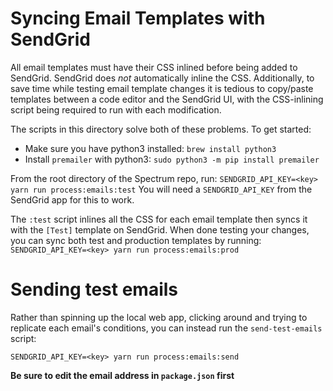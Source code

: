# Syncing Email Templates with SendGrid

All email templates must have their CSS inlined before being added to SendGrid. SendGrid does *not* automatically inline the CSS. Additionally, to save time while testing email template changes it is tedious to copy/paste templates between a code editor and the SendGrid UI, with the CSS-inlining script being required to run with each modification.

The scripts in this directory solve both of these problems. To get started:

- Make sure you have python3 installed: `brew install python3`
- Install `premailer` with python3: `sudo python3 -m pip install premailer`

From the root directory of the Spectrum repo, run:
`SENDGRID_API_KEY=<key> yarn run process:emails:test`
You will need a `SENDGRID_API_KEY` from the SendGrid app for this to work.

The `:test` script inlines all the CSS for each email template then syncs it with the `[Test]` template on SendGrid. When done testing your changes, you can sync both test and production templates by running:
`SENDGRID_API_KEY=<key> yarn run process:emails:prod`

# Sending test emails

Rather than spinning up the local web app, clicking around and trying to replicate each email's conditions, you can instead run the `send-test-emails` script:

`SENDGRID_API_KEY=<key> yarn run process:emails:send`

**Be sure to edit the email address in `package.json` first**

